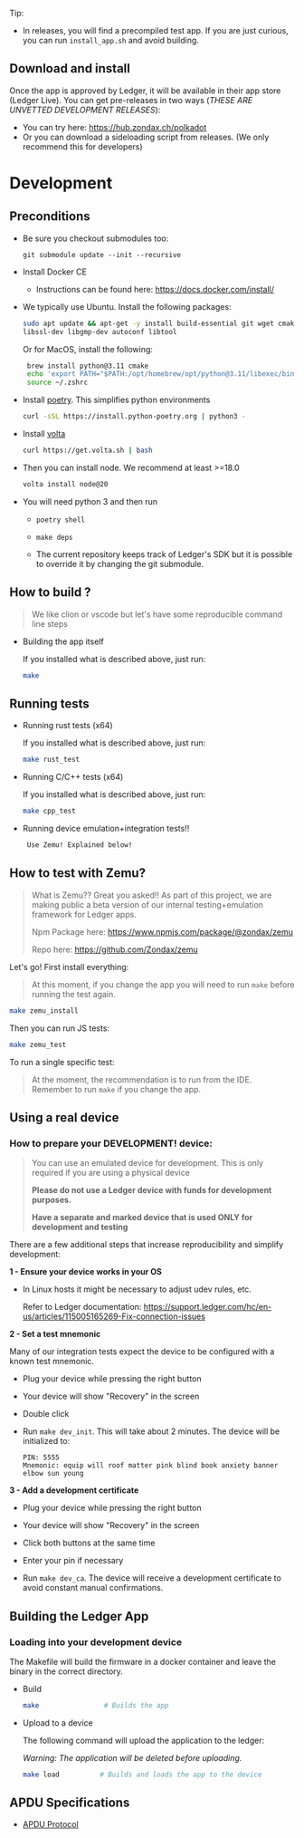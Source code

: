 Tip:

- In releases, you will find a precompiled test app. If you are just curious, you can run `install_app.sh` and avoid building.

## Download and install

Once the app is approved by Ledger, it will be available in their app store (Ledger Live).
You can get pre-releases in two ways (*THESE ARE UNVETTED DEVELOPMENT RELEASES*):

- You can try here: https://hub.zondax.ch/polkadot
- Or you can download a sideloading script from releases. (We only recommend this for developers)

# Development

## Preconditions

- Be sure you checkout submodules too:

    ```
    git submodule update --init --recursive
    ```

- Install Docker CE
    - Instructions can be found here: https://docs.docker.com/install/

- We typically use Ubuntu. Install the following packages:
   ```sh
   sudo apt update && apt-get -y install build-essential git wget cmake \
  libssl-dev libgmp-dev autoconf libtool
   ```

  Or for MacOS, install the following:
   ```sh
    brew install python@3.11 cmake
    echo 'export PATH="$PATH:/opt/homebrew/opt/python@3.11/libexec/bin"' >> .zprofile
    source ~/.zshrc
   ```

- Install [poetry](https://python-poetry.org/docs/#installing-with-the-official-installer). This simplifies python environments

    ```sh
    curl -sSL https://install.python-poetry.org | python3 -
    ```

- Install [volta](https://docs.volta.sh/guide/getting-started)

  ```sh
  curl https://get.volta.sh | bash
  ```

- Then you can install node. We recommend at least >=18.0
    ```sh
    volta install node@20
    ```

- You will need python 3 and then run
    - `poetry shell`
    - `make deps`

    - The current repository keeps track of Ledger's SDK but it is possible to override it by changing the git submodule.

## How to build ?

> We like clion or vscode but let's have some reproducible command line steps
>

- Building the app itself

  If you installed what is described above, just run:
    ```bash
    make
    ```

## Running tests

- Running rust tests (x64)

  If you installed what is described above, just run:
    ```bash
    make rust_test
    ```

- Running C/C++ tests (x64)

  If you installed what is described above, just run:
    ```bash
    make cpp_test
    ```

- Running device emulation+integration tests!!

   ```bash
    Use Zemu! Explained below!
    ```

## How to test with Zemu?

> What is Zemu?? Great you asked!!
> As part of this project, we are making public a beta version of our internal testing+emulation framework for Ledger apps.
>
> Npm Package here: https://www.npmjs.com/package/@zondax/zemu
>
> Repo here: https://github.com/Zondax/zemu

Let's go! First install everything:
> At this moment, if you change the app you will need to run `make` before running the test again.

```bash
make zemu_install
```

Then you can run JS tests:

```bash
make zemu_test
```

To run a single specific test:

> At the moment, the recommendation is to run from the IDE. Remember to run `make` if you change the app.

## Using a real device

### How to prepare your DEVELOPMENT! device:

>  You can use an emulated device for development. This is only required if you are using a physical device
>
>    **Please do not use a Ledger device with funds for development purposes.**
>>
>    **Have a separate and marked device that is used ONLY for development and testing**

There are a few additional steps that increase reproducibility and simplify development:

**1 - Ensure your device works in your OS**
- In Linux hosts it might be necessary to adjust udev rules, etc.

  Refer to Ledger documentation: https://support.ledger.com/hc/en-us/articles/115005165269-Fix-connection-issues

**2 - Set a test mnemonic**

Many of our integration tests expect the device to be configured with a known test mnemonic.

- Plug your device while pressing the right button

- Your device will show "Recovery" in the screen

- Double click

- Run `make dev_init`. This will take about 2 minutes. The device will be initialized to:

   ```
   PIN: 5555
   Mnemonic: equip will roof matter pink blind book anxiety banner elbow sun young
   ```

**3 - Add a development certificate**

- Plug your device while pressing the right button

- Your device will show "Recovery" in the screen

- Click both buttons at the same time

- Enter your pin if necessary

- Run `make dev_ca`. The device will receive a development certificate to avoid constant manual confirmations.

## Building the Ledger App

### Loading into your development device

The Makefile will build the firmware in a docker container and leave the binary in the correct directory.

- Build

   ```sh
   make                # Builds the app
   ```

- Upload to a device

  The following command will upload the application to the ledger:

  _Warning: The application will be deleted before uploading._
   ```sh
   make load          # Builds and loads the app to the device
   ```

## APDU Specifications

- [APDU Protocol](./APDUSPEC.md)
